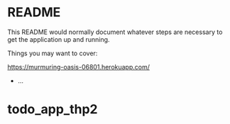 # README

This README would normally document whatever steps are necessary to get the
application up and running.

Things you may want to cover:

https://murmuring-oasis-06801.herokuapp.com/

* ...
# todo_app_thp2
